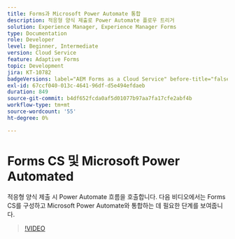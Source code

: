 ```yaml
---
title: Forms과 Microsoft Power Automate 통합
description: 적응형 양식 제출로 Power Automate 플로우 트리거
solution: Experience Manager, Experience Manager Forms
type: Documentation
role: Developer
level: Beginner, Intermediate
version: Cloud Service
feature: Adaptive Forms
topic: Development
jira: KT-10782
badgeVersions: label="AEM Forms as a Cloud Service" before-title="false"
exl-id: 67ccf040-013c-4641-96df-d5e494efdaeb
duration: 849
source-git-commit: b4df652fcda0af5d01077b97aa7fa17cfe2abf4b
workflow-type: tm+mt
source-wordcount: '55'
ht-degree: 0%

---
```


# Forms CS 및 Microsoft Power Automated

적응형 양식 제출 시 Power Automate 흐름을 호출합니다. 다음 비디오에서는 Forms CS를 구성하고 Microsoft Power Automate와 통합하는 데 필요한 단계를 보여줍니다.

>[!VIDEO](https://video.tv.adobe.com/v/345675?quality=12&learn=on)
